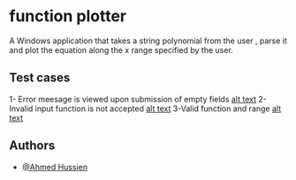 
# function plotter
A Windows application that takes a string polynomial from the user , parse it and plot the equation
along the x range specified by the user.



## Test cases
1- Error meesage is viewed upon submission of empty fields
[alt text](https://github.com/Ahmedh12/function-plotter/blob/master/images/1.png?raw=true)
2-Invalid input function is not accepted
[alt text](https://github.com/Ahmedh12/function-plotter/blob/master/images/2.png?raw=true)
3-Valid function and range
[alt text](https://github.com/Ahmedh12/function-plotter/blob/master/images/3.png?raw=true)
## Authors

- [@Ahmed Hussien](https://www.github.com/Ahmedh12)


